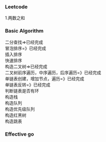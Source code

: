 ### Leetcode
1.两数之和  


### Basic Algorithm

二分查找=>已经完成  
冒泡排序=》已经完成  
插入排序  
快速排序  
构造二叉树=>已经完成  
二叉树前序遍历，中序遍历，后序遍历=》已经完成  
单链表创建，增加节点，遍历=》已经完成  
单链表反转=》已经完成   
判断链表是否有环  
构造栈  
构造队列  
构造优先级队列  
构造红黑树  
构造跳表  

### Effective go



